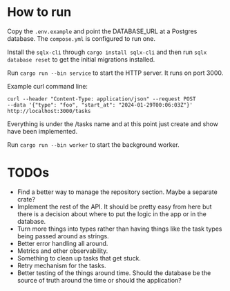 # How to run

Copy the `.env.example` and point the DATABASE_URL at a Postgres database. The
`compose.yml` is configured to run one.

Install the `sqlx-cli` through `cargo install sqlx-cli` and then run
`sqlx database reset` to get the initial migrations installed.

Run `cargo run --bin service` to start the HTTP server. It runs on port 3000.

Example curl command line:
```
curl --header "Content-Type: application/json" --request POST 
--data '{"type": "foo", "start_at": "2024-01-29T00:06:03Z"}'
http://localhost:3000/tasks
```

Everything is under the /tasks name and at this point just create and show
have been implemented.

Run `cargo run --bin worker` to start the background worker.

# TODOs

- Find a better way to manage the repository section. Maybe a separate crate?
- Implement the rest of the API. It should be pretty easy from here but there
 is a decision about where to put the logic in the app or in the database.
- Turn more things into types rather than having things like the task types
 being passed around as strings.
- Better error handling all around.
- Metrics and other observability.
- Something to clean up tasks that get stuck.
- Retry mechanism for the tasks.
- Better testing of the things around time. Should the database be the source
 of truth around the time or should the application?

